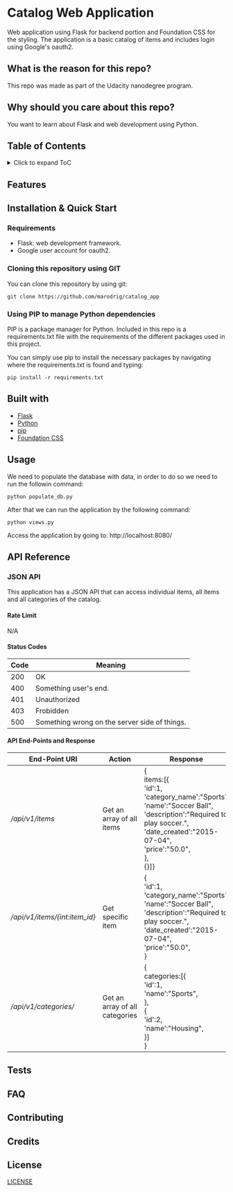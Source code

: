 # Catalog Web Application

Web application using Flask for backend portion and Foundation CSS for the styling.
The application is a basic catalog of items and includes login using Google's oauth2.

## What is the reason for this repo?

This repo was made as part of the Udacity nanodegree program. 

## Why should you care about this repo?

You want to learn about Flask and web development using Python.

## Table of Contents
<details>
  <summary>
    Click to expand ToC
  </summary>
  
  1. [Features](#features)
  2. [Installation](#installation--quick-start)
  3. [Built with](#built-with)
  4. [Usage](#usage)
  5. [API reference](#api-reference)
  6. [Tests](#tests)
  7. [FAQ](#faq)
  8. [Contributing](#contributing)
  9. [Credits](#credits)
  10. [Lincense](#license)
  </details>
  
## Features

## Installation & Quick Start

### Requirements

- Flask: web development framework.
- Google user account for oauth2.

### Cloning this repository using GIT

You can clone this repository by using git:

```console
git clone https://github.com/marodrig/catalog_app
```

### Using PIP to manage Python dependencies

PIP is a package manager for Python.  Included in this repo is a requirements.txt file with the requirements of the different packages used in this project.

You can simply use pip to install the necessary packages by navigating where the requirements.txt is found and typing:

```console
pip install -r requirements.txt 
```

## Built with

- [Flask](http://flask.pocoo.org/)
- [Python](https://www.python.org/)
- [pip](https://pypi.org/project/pip/)
- [Foundation CSS](https://foundation.zurb.com/)

## Usage

We need to populate the database with data, in order to do so we need to run the followin command:

```shell
python populate_db.py
```

After that we can run the application by the following command:

```shell
python views.py
```

Access the application by going to:
http://localhost:8080/

## API Reference

### JSON API

This application has a JSON API that can access individual items, all items and all categories of the catalog.

#### Rate Limit

N/A

#### Status Codes

| Code  |         Meaning                 |
|-------|---------------------------------|
| 200   | OK                              |
| 400   | Something user's end.           |
| 401   | Unauthorized                    |
| 403   | Frobidden                       |
| 500   | Something wrong on the server side of things. |

#### API End-Points and Response

| End-Point URI   |      Action                           |  Response                          |
|-----------------|---------------------------------------|------------------------------------|
| _/api/v1/items_ | Get an array of all items             | {<br> items:[{<br>  'id':1,<br>  'category_name':"Sports',<br>  'name':"Soccer Ball",<br>  'description':"Required to play soccer.",<br>'date_created':"2015-07-04",<br>'price':"50.0",<br>},<br>{}]}|
| _/api/v1/items/{int:item_id}_ | Get specific item       | {<br>'id':1,<br>'category_name':"Sports',<br>'name':"Soccer Ball",<br> 'description':"Required to play soccer.",<br>'date_created':"2015-07-04",<br>'price':"50.0",<br>} |
| _/api/v1/categories/_ | Get an array of all categories  | {<br>categories:[{<br>'id':1,<br>'name':"Sports",<br>},<br>{<br>'id':2,<br>'name':"Housing",<br>}]<br>} |


## Tests

## FAQ

## Contributing

## Credits

## License

[LICENSE](LICENSE)
